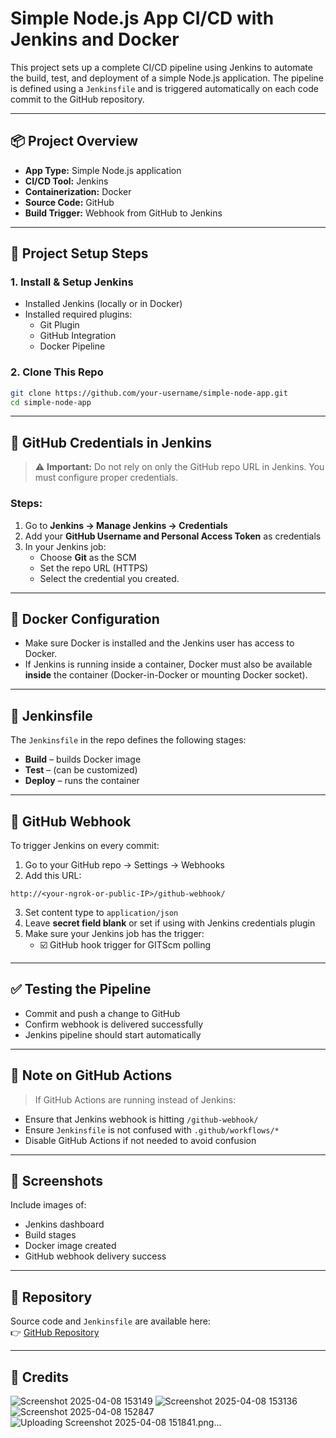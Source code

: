 
# Simple Node.js App CI/CD with Jenkins and Docker

This project sets up a complete CI/CD pipeline using Jenkins to automate the build, test, and deployment of a simple Node.js application. The pipeline is defined using a `Jenkinsfile` and is triggered automatically on each code commit to the GitHub repository.

---

## 📦 Project Overview

- **App Type:** Simple Node.js application
- **CI/CD Tool:** Jenkins
- **Containerization:** Docker
- **Source Code:** GitHub
- **Build Trigger:** Webhook from GitHub to Jenkins

---

## 🔧 Project Setup Steps

### 1. Install & Setup Jenkins

- Installed Jenkins (locally or in Docker)
- Installed required plugins:
  - Git Plugin
  - GitHub Integration
  - Docker Pipeline

### 2. Clone This Repo

```bash
git clone https://github.com/your-username/simple-node-app.git
cd simple-node-app
```

---

## 🔐 GitHub Credentials in Jenkins

> ⚠️ **Important:** Do not rely on only the GitHub repo URL in Jenkins. You must configure proper credentials.

### Steps:

1. Go to **Jenkins → Manage Jenkins → Credentials**
2. Add your **GitHub Username and Personal Access Token** as credentials
3. In your Jenkins job:
   - Choose **Git** as the SCM
   - Set the repo URL (HTTPS)
   - Select the credential you created.

---

## 🐳 Docker Configuration

- Make sure Docker is installed and the Jenkins user has access to Docker.
- If Jenkins is running inside a container, Docker must also be available **inside** the container (Docker-in-Docker or mounting Docker socket).

---

## 📝 Jenkinsfile

The `Jenkinsfile` in the repo defines the following stages:
- **Build** – builds Docker image
- **Test** – (can be customized)
- **Deploy** – runs the container

---

## 🔁 GitHub Webhook

To trigger Jenkins on every commit:
1. Go to your GitHub repo → Settings → Webhooks
2. Add this URL:

```
http://<your-ngrok-or-public-IP>/github-webhook/
```

3. Set content type to `application/json`
4. Leave **secret field blank** or set if using with Jenkins credentials plugin
5. Make sure your Jenkins job has the trigger:
   - ☑️ GitHub hook trigger for GITScm polling

---

## ✅ Testing the Pipeline

- Commit and push a change to GitHub
- Confirm webhook is delivered successfully
- Jenkins pipeline should start automatically

---

## 📌 Note on GitHub Actions

> If GitHub Actions are running instead of Jenkins:
- Ensure that Jenkins webhook is hitting `/github-webhook/`
- Ensure `Jenkinsfile` is not confused with `.github/workflows/*`
- Disable GitHub Actions if not needed to avoid confusion

---

## 📸 Screenshots

Include images of:
- Jenkins dashboard
- Build stages
- Docker image created
- GitHub webhook delivery success

---

## 📁 Repository

Source code and `Jenkinsfile` are available here:  
👉 [GitHub Repository](https://github.com/your-username/simple-node-app)

---

## 🙌 Credits


![Screenshot 2025-04-08 153149](https://github.com/user-attachments/assets/651c255a-3509-4b24-a9f4-58465ef34e70)
![Screenshot 2025-04-08 153136](https://github.com/user-attachments/assets/19c32c6e-8cbd-4bf7-8fac-26d278c57dd0)
![Screenshot 2025-04-08 152847](https://github.com/user-attachments/assets/09d055bb-ec50-461b-a9d0-2f5526edae08)
![Uploading Screenshot 2025-04-08 151841.png…]()
